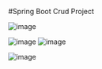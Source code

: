 #Spring Boot Crud Project

![image](https://github.com/satyamjaysawal/Struts-Spring-Task-List/assets/108862706/0f6e439e-b90c-44aa-b549-095d543948f1)

![image](https://github.com/satyamjaysawal/Struts-Spring-Task-List/assets/108862706/59e89c5d-3c75-4af7-a5e7-8f7985cc7f1d)
![image](https://github.com/satyamjaysawal/Struts-Spring-Task-List/assets/108862706/b4758fcb-7a64-4c48-a0ad-61081cc05fc8)

![image](https://github.com/satyamjaysawal/Struts-Spring-Task-List/assets/108862706/d44fae68-272d-4be2-9a4e-afffc1ba6290)
